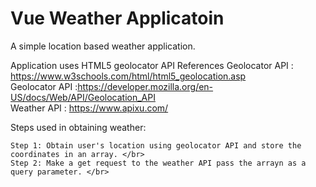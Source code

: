 # Vue Weather Applicatoin

A simple location based weather application.

Application uses HTML5 geolocator API
	References 
	Geolocator API : https://www.w3schools.com/html/html5_geolocation.asp </br>
	Geolocator API :https://developer.mozilla.org/en-US/docs/Web/API/Geolocation_API </br>
	Weather API : https://www.apixu.com/ </br>

Steps used in obtaining weather:

	Step 1: Obtain user's location using geolocator API and store the coordinates in an array. </br>
	Step 2: Make a get request to the weather API pass the arrayn as a query parameter. </br>
